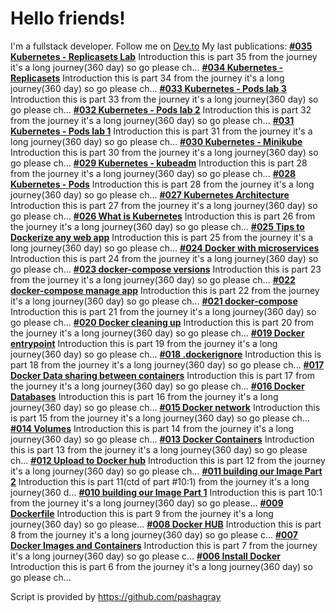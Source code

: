 # Hello friends!
I'm a fullstack developer. Follow me on [Dev.to](https://dev.to/elkhatibomar)
My last publications:
__[#035 Kubernetes - Replicasets Lab](https://dev.to/elkhatibomar/035-kubernetes-replicasets-lab-31cc)__
Introduction   this is part 35 from the journey it's a long journey(360 day) so go please ch...
__[#034 Kubernetes - Replicasets](https://dev.to/elkhatibomar/034-kubernetes-replicasets-3pb1)__
Introduction   this is part 34 from the journey it's a long journey(360 day) so go please ch...
__[#033 Kubernetes - Pods lab 3 ](https://dev.to/elkhatibomar/033-kubernetes-pods-lab-3-1opf)__
Introduction   this is part 33 from the journey it's a long journey(360 day) so go please ch...
__[#032 Kubernetes - Pods lab 2](https://dev.to/elkhatibomar/031-kubernetes-pods-lab-2-1fcl)__
Introduction   this is part 32 from the journey it's a long journey(360 day) so go please ch...
__[#031 Kubernetes - Pods lab 1](https://dev.to/elkhatibomar/031-kubernetes-pods-lab-1-55nf)__
Introduction   this is part 31 from the journey it's a long journey(360 day) so go please ch...
__[#030 Kubernetes - Minikube](https://dev.to/elkhatibomar/030-kubernetes-minikube-4ofa)__
Introduction   this is part 30 from the journey it's a long journey(360 day) so go please ch...
__[#029  Kubernetes - kubeadm](https://dev.to/elkhatibomar/029-kubernetes-kubeadm-21ck)__
Introduction   this is part 28 from the journey it's a long journey(360 day) so go please ch...
__[#028 Kubernetes - Pods](https://dev.to/elkhatibomar/028-kubernetes-pods-278c)__
Introduction   this is part 28 from the journey it's a long journey(360 day) so go please ch...
__[#027 Kubernetes Architecture](https://dev.to/elkhatibomar/027-kubernetes-architecture-1736)__
Introduction   this is part 27 from the journey it's a long journey(360 day) so go please ch...
__[#026 What is Kubernetes](https://dev.to/elkhatibomar/026-what-is-kubernetes-283h)__
Introduction   this is part 26 from the journey it's a long journey(360 day) so go please ch...
__[#025 Tips to Dockerize any web app](https://dev.to/elkhatibomar/025-tips-to-dockerize-any-web-app-4c35)__
Introduction   this is part 25 from the journey it's a long journey(360 day) so go please ch...
__[#024 Docker with microservices](https://dev.to/elkhatibomar/024-docker-with-microservices-5d3c)__
Introduction   this is part 24 from the journey it's a long journey(360 day) so go please ch...
__[#023 docker-compose versions](https://dev.to/elkhatibomar/023-docker-compose-versions-22a5)__
Introduction   this is part 23 from the journey it's a long journey(360 day) so go please ch...
__[#022 docker-compose
manage app](https://dev.to/elkhatibomar/022-docker-compose-manage-app-4j7p)__
Introduction   this is part 22 from the journey it's a long journey(360 day) so go please ch...
__[#021 docker-compose](https://dev.to/elkhatibomar/021-docker-compose-5604)__
Introduction   this is part 21 from the journey it's a long journey(360 day) so go please ch...
__[#020 Docker cleaning up](https://dev.to/elkhatibomar/20-docker-cleaning-up-4idd)__
Introduction   this is part 20 from the journey it's a long journey(360 day) so go please ch...
__[#019 Docker entrypoint](https://dev.to/elkhatibomar/019-docker-entrypoint-52m7)__
Introduction   this is part 19 from the journey it's a long journey(360 day) so go please ch...
__[#018 .dockerignore](https://dev.to/elkhatibomar/018-dockerignore-4jg1)__
Introduction   this is part 18 from the journey it's a long journey(360 day) so go please ch...
__[#017 Docker Data sharing between containers](https://dev.to/elkhatibomar/017-docker-data-sharing-between-containers-3bjf)__
Introduction   this is part 17 from the journey it's a long journey(360 day) so go please ch...
__[#016 Docker Databases](https://dev.to/elkhatibomar/016-docker-databases-1c8o)__
Introduction   this is part 16 from the journey it's a long journey(360 day) so go please ch...
__[#015 Docker network](https://dev.to/elkhatibomar/015-docker-network-3j2f)__
Introduction   this is part 15 from the journey it's a long journey(360 day) so go please ch...
__[#014 Volumes](https://dev.to/elkhatibomar/014-volumes-3g90)__
Introduction   this is part 14 from the journey it's a long journey(360 day) so go please ch...
__[#013 Docker Containers](https://dev.to/elkhatibomar/013-docker-containers-60k)__
Introduction   this is part 13 from the journey it's a long journey(360 day) so go please ch...
__[#012 Upload to Docker hub](https://dev.to/elkhatibomar/012-upload-to-docker-hub-3640)__
Introduction   this is part 12 from the journey it's a long journey(360 day) so go please ch...
__[#011 building our Image Part 2](https://dev.to/elkhatibomar/011-building-our-image-part-2-j37)__
Introduction   this is part 11(ctd of part #10:1) from the journey it's a long journey(360 d...
__[#010 building our Image Part 1](https://dev.to/elkhatibomar/009-building-our-image-part-1-38a8)__
Introduction   this is part 10:1 from the journey it's a long journey(360 day) so go please...
__[#009 Dockerfile](https://dev.to/elkhatibomar/009-dockerfile-113f)__
Introduction   this is part 9 from the journey it's a long journey(360 day) so go    please...
__[#008 Docker HUB](https://dev.to/elkhatibomar/008-docker-hub-5a9n)__
Introduction   this is part 8 from the journey it's a long journey(360 day) so go   please c...
__[#007 Docker Images and Containers](https://dev.to/elkhatibomar/007-docker-images-and-containers-1jd2)__
Introduction   this is part 7 from the journey it's a long journey(360 day) so go   please c...
__[#006 Install Docker](https://dev.to/elkhatibomar/006-install-docker-4oaj)__
Introduction   this is part 6 from the journey it's a long journey(360 day) so go  please ch...


Script is provided by https://github.com/pashagray
